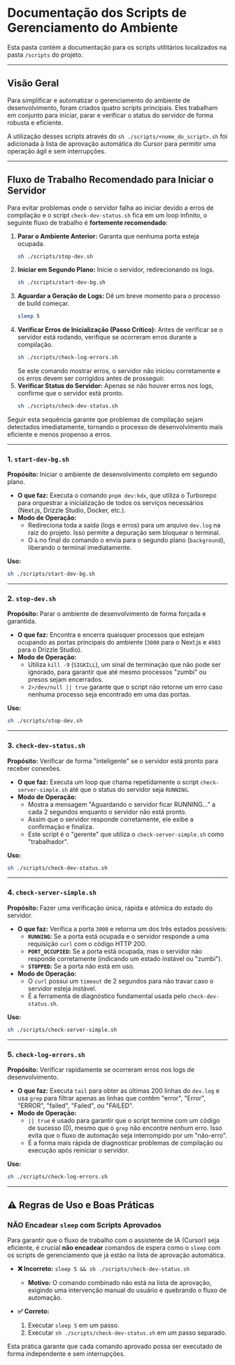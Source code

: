 # Documentação dos Scripts de Gerenciamento do Ambiente

Esta pasta contém a documentação para os scripts utilitários localizados na pasta `/scripts` do projeto.

---

## Visão Geral

Para simplificar e automatizar o gerenciamento do ambiente de desenvolvimento, foram criados quatro scripts principais. Eles trabalham em conjunto para iniciar, parar e verificar o status do servidor de forma robusta e eficiente.

A utilização desses scripts através do `sh ./scripts/<nome_do_script>.sh` foi adicionada à lista de aprovação automática do Cursor para permitir uma operação ágil e sem interrupções.

---

## Fluxo de Trabalho Recomendado para Iniciar o Servidor

Para evitar problemas onde o servidor falha ao iniciar devido a erros de compilação e o script `check-dev-status.sh` fica em um loop infinito, o seguinte fluxo de trabalho é **fortemente recomendado**:

1.  **Parar o Ambiente Anterior:** Garanta que nenhuma porta esteja ocupada.
    ```bash
    sh ./scripts/stop-dev.sh
    ```
2.  **Iniciar em Segundo Plano:** Inicie o servidor, redirecionando os logs.
    ```bash
    sh ./scripts/start-dev-bg.sh
    ```
3.  **Aguardar a Geração de Logs:** Dê um breve momento para o processo de build começar.
    ```bash
    sleep 5
    ```
4.  **Verificar Erros de Inicialização (Passo Crítico):** Antes de verificar se o servidor está rodando, verifique se ocorreram erros durante a compilação.
    ```bash
    sh ./scripts/check-log-errors.sh
    ```
    Se este comando mostrar erros, o servidor não iniciou corretamente e os erros devem ser corrigidos antes de prosseguir.
5.  **Verificar Status do Servidor:** Apenas se não houver erros nos logs, confirme que o servidor está pronto.
    ```bash
    sh ./scripts/check-dev-status.sh
    ```

Seguir esta sequência garante que problemas de compilação sejam detectados imediatamente, tornando o processo de desenvolvimento mais eficiente e menos propenso a erros.

---

### 1. `start-dev-bg.sh`

**Propósito:** Iniciar o ambiente de desenvolvimento completo em segundo plano.

- **O que faz:** Executa o comando `pnpm dev:kdx`, que utiliza o Turborepo para orquestrar a inicialização de todos os serviços necessários (Next.js, Drizzle Studio, Docker, etc.).
- **Modo de Operação:**
  - Redireciona toda a saída (logs e erros) para um arquivo `dev.log` na raiz do projeto. Isso permite a depuração sem bloquear o terminal.
  - O `&` no final do comando o envia para o segundo plano (`background`), liberando o terminal imediatamente.

**Uso:**

```bash
sh ./scripts/start-dev-bg.sh
```

---

### 2. `stop-dev.sh`

**Propósito:** Parar o ambiente de desenvolvimento de forma forçada e garantida.

- **O que faz:** Encontra e encerra quaisquer processos que estejam ocupando as portas principais do ambiente (`3000` para o Next.js e `4983` para o Drizzle Studio).
- **Modo de Operação:**
  - Utiliza `kill -9` (`SIGKILL`), um sinal de terminação que não pode ser ignorado, para garantir que até mesmo processos "zumbi" ou presos sejam encerrados.
  - `2>/dev/null || true` garante que o script não retorne um erro caso nenhuma processo seja encontrado em uma das portas.

**Uso:**

```bash
sh ./scripts/stop-dev.sh
```

---

### 3. `check-dev-status.sh`

**Propósito:** Verificar de forma "inteligente" se o servidor está pronto para receber conexões.

- **O que faz:** Executa um loop que chama repetidamente o script `check-server-simple.sh` até que o status do servidor seja `RUNNING`.
- **Modo de Operação:**
  - Mostra a mensagem "Aguardando o servidor ficar RUNNING..." a cada 2 segundos enquanto o servidor não está pronto.
  - Assim que o servidor responde corretamente, ele exibe a confirmação e finaliza.
  - Este script é o "gerente" que utiliza o `check-server-simple.sh` como "trabalhador".

**Uso:**

```bash
sh ./scripts/check-dev-status.sh
```

---

### 4. `check-server-simple.sh`

**Propósito:** Fazer uma verificação única, rápida e atômica do estado do servidor.

- **O que faz:** Verifica a porta `3000` e retorna um dos três estados possíveis:
  - **`RUNNING`:** Se a porta está ocupada e o servidor responde a uma requisição `curl` com o código HTTP 200.
  - **`PORT_OCCUPIED`:** Se a porta está ocupada, mas o servidor não responde corretamente (indicando um estado instável ou "zumbi").
  - **`STOPPED`:** Se a porta não está em uso.
- **Modo de Operação:**
  - O `curl` possui um `timeout` de 2 segundos para não travar caso o servidor esteja instável.
  - É a ferramenta de diagnóstico fundamental usada pelo `check-dev-status.sh`.

**Uso:**

```bash
sh ./scripts/check-server-simple.sh
```

---

### 5. `check-log-errors.sh`

**Propósito:** Verificar rapidamente se ocorreram erros nos logs de desenvolvimento.

- **O que faz:** Executa `tail` para obter as últimas 200 linhas do `dev.log` e usa `grep` para filtrar apenas as linhas que contêm "error", "Error", "ERROR", "failed", "Failed", ou "FAILED".
- **Modo de Operação:**
  - `|| true` é usado para garantir que o script termine com um código de sucesso (0), mesmo que o `grep` não encontre nenhum erro. Isso evita que o fluxo de automação seja interrompido por um "não-erro".
  - É a forma mais rápida de diagnosticar problemas de compilação ou execução após reiniciar o servidor.

**Uso:**

```bash
sh ./scripts/check-log-errors.sh
```

---

## ⚠️ Regras de Uso e Boas Práticas

### **NÃO Encadear `sleep` com Scripts Aprovados**

Para garantir que o fluxo de trabalho com o assistente de IA (Cursor) seja eficiente, é crucial **não encadear** comandos de espera como o `sleep` com os scripts de gerenciamento que já estão na lista de aprovação automática.

- **❌ Incorreto:** `sleep 5 && sh ./scripts/check-dev-status.sh`

  - **Motivo:** O comando combinado não está na lista de aprovação, exigindo uma intervenção manual do usuário e quebrando o fluxo de automação.

- **✅ Correto:**
  1. Executar `sleep 5` em um passo.
  2. Executar `sh ./scripts/check-dev-status.sh` em um passo separado.

Esta prática garante que cada comando aprovado possa ser executado de forma independente e sem interrupções.
